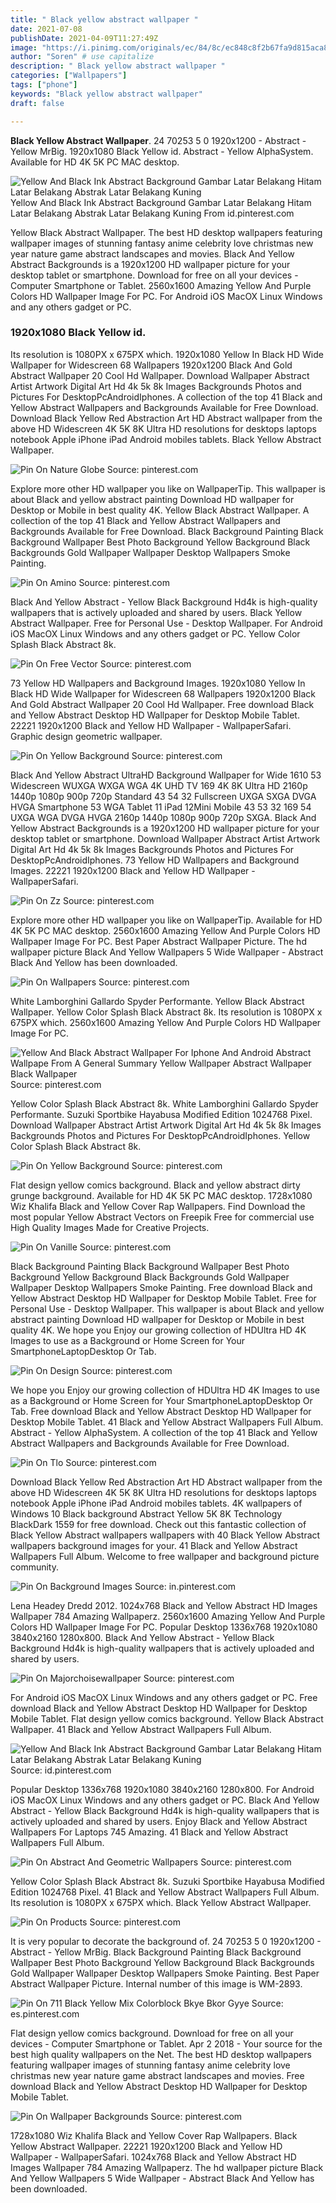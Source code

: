 ```yaml
---
title: " Black yellow abstract wallpaper "
date: 2021-07-08
publishDate: 2021-04-09T11:27:49Z
image: "https://i.pinimg.com/originals/ec/84/8c/ec848c8f2b67fa9d815aca89cf999472.jpg"
author: "Soren" # use capitalize
description: " Black yellow abstract wallpaper "
categories: ["Wallpapers"]
tags: ["phone"]
keywords: "Black yellow abstract wallpaper"
draft: false

---
```



**Black Yellow Abstract Wallpaper**. 24 70253 5 0 1920x1200 - Abstract - Yellow MrBig. 1920x1080 Black Yellow id. Abstract - Yellow AlphaSystem. Available for HD 4K 5K PC MAC desktop.

![Yellow And Black Ink Abstract Background Gambar Latar Belakang Hitam Latar Belakang Abstrak Latar Belakang Kuning](https://i.pinimg.com/originals/43/64/31/4364316faefc2a7731c6e788eb2bcecf.jpg "Yellow And Black Ink Abstract Background Gambar Latar Belakang Hitam Latar Belakang Abstrak Latar Belakang Kuning")
Yellow And Black Ink Abstract Background Gambar Latar Belakang Hitam Latar Belakang Abstrak Latar Belakang Kuning From id.pinterest.com


Yellow Black Abstract Wallpaper. The best HD desktop wallpapers featuring wallpaper images of stunning fantasy anime celebrity love christmas new year nature game abstract landscapes and movies. Black And Yellow Abstract Backgrounds is a 1920x1200 HD wallpaper picture for your desktop tablet or smartphone. Download for free on all your devices - Computer Smartphone or Tablet. 2560x1600 Amazing Yellow And Purple Colors HD Wallpaper Image For PC. For Android iOS MacOX Linux Windows and any others gadget or PC.

### 1920x1080 Black Yellow id.

Its resolution is 1080PX x 675PX which. 1920x1080 Yellow In Black HD Wide Wallpaper for Widescreen 68 Wallpapers 1920x1200 Black And Gold Abstract Wallpaper 20 Cool Hd Wallpaper. Download Wallpaper Abstract Artist Artwork Digital Art Hd 4k 5k 8k Images Backgrounds Photos and Pictures For DesktopPcAndroidIphones. A collection of the top 41 Black and Yellow Abstract Wallpapers and Backgrounds Available for Free Download. Download Black Yellow Red Abstraction Art HD Abstract wallpaper from the above HD Widescreen 4K 5K 8K Ultra HD resolutions for desktops laptops notebook Apple iPhone iPad Android mobiles tablets. Black Yellow Abstract Wallpaper.


![Pin On Nature Globe](https://i.pinimg.com/originals/f9/ff/ba/f9ffba8f2dd894582b126d139600761d.jpg "Pin On Nature Globe")
Source: pinterest.com

Explore more other HD wallpaper you like on WallpaperTip. This wallpaper is about Black and yellow abstract painting Download HD wallpaper for Desktop or Mobile in best quality 4K. Yellow Black Abstract Wallpaper. A collection of the top 41 Black and Yellow Abstract Wallpapers and Backgrounds Available for Free Download. Black Background Painting Black Background Wallpaper Best Photo Background Yellow Background Black Backgrounds Gold Wallpaper Wallpaper Desktop Wallpapers Smoke Painting.

![Pin On Amino](https://i.pinimg.com/originals/06/56/0a/06560a2b23e62eff0bdc62b4267bfc4c.jpg "Pin On Amino")
Source: pinterest.com

Black And Yellow Abstract - Yellow Black Background Hd4k is high-quality wallpapers that is actively uploaded and shared by users. Black Yellow Abstract Wallpaper. Free for Personal Use - Desktop Wallpaper. For Android iOS MacOX Linux Windows and any others gadget or PC. Yellow Color Splash Black Abstract 8k.

![Pin On Free Vector](https://i.pinimg.com/originals/21/f7/22/21f7226bd65220cdd5bcfd23927a313c.jpg "Pin On Free Vector")
Source: pinterest.com

73 Yellow HD Wallpapers and Background Images. 1920x1080 Yellow In Black HD Wide Wallpaper for Widescreen 68 Wallpapers 1920x1200 Black And Gold Abstract Wallpaper 20 Cool Hd Wallpaper. Free download Black and Yellow Abstract Desktop HD Wallpaper for Desktop Mobile Tablet. 22221 1920x1200 Black and Yellow HD Wallpaper - WallpaperSafari. Graphic design geometric wallpaper.

![Pin On Yellow Background](https://i.pinimg.com/originals/17/57/ea/1757eadfb5d53838f819f7da8420678e.jpg "Pin On Yellow Background")
Source: pinterest.com

Black And Yellow Abstract UltraHD Background Wallpaper for Wide 1610 53 Widescreen WUXGA WXGA WGA 4K UHD TV 169 4K 8K Ultra HD 2160p 1440p 1080p 900p 720p Standard 43 54 32 Fullscreen UXGA SXGA DVGA HVGA Smartphone 53 WGA Tablet 11 iPad 12Mini Mobile 43 53 32 169 54 UXGA WGA DVGA HVGA 2160p 1440p 1080p 900p 720p SXGA. Black And Yellow Abstract Backgrounds is a 1920x1200 HD wallpaper picture for your desktop tablet or smartphone. Download Wallpaper Abstract Artist Artwork Digital Art Hd 4k 5k 8k Images Backgrounds Photos and Pictures For DesktopPcAndroidIphones. 73 Yellow HD Wallpapers and Background Images. 22221 1920x1200 Black and Yellow HD Wallpaper - WallpaperSafari.

![Pin On Zz](https://i.pinimg.com/736x/02/b7/06/02b706d56c3db57baa9582240341d4db.jpg "Pin On Zz")
Source: pinterest.com

Explore more other HD wallpaper you like on WallpaperTip. Available for HD 4K 5K PC MAC desktop. 2560x1600 Amazing Yellow And Purple Colors HD Wallpaper Image For PC. Best Paper Abstract Wallpaper Picture. The hd wallpaper picture Black And Yellow Wallpapers 5 Wide Wallpaper - Abstract Black And Yellow has been downloaded.

![Pin On Wallpapers](https://i.pinimg.com/originals/ef/62/d2/ef62d2c463ebfce6291a9f1e69593c00.jpg "Pin On Wallpapers")
Source: pinterest.com

White Lamborghini Gallardo Spyder Performante. Yellow Black Abstract Wallpaper. Yellow Color Splash Black Abstract 8k. Its resolution is 1080PX x 675PX which. 2560x1600 Amazing Yellow And Purple Colors HD Wallpaper Image For PC.

![Yellow And Black Abstract Wallpaper For Iphone And Android Abstract Wallpape From A General Summary Yellow Wallpaper Abstract Wallpaper Black Wallpaper](https://i.pinimg.com/736x/80/36/1d/80361d09901d14158d36e07b1c58f640.jpg "Yellow And Black Abstract Wallpaper For Iphone And Android Abstract Wallpape From A General Summary Yellow Wallpaper Abstract Wallpaper Black Wallpaper")
Source: pinterest.com

Yellow Color Splash Black Abstract 8k. White Lamborghini Gallardo Spyder Performante. Suzuki Sportbike Hayabusa Modified Edition 1024768 Pixel. Download Wallpaper Abstract Artist Artwork Digital Art Hd 4k 5k 8k Images Backgrounds Photos and Pictures For DesktopPcAndroidIphones. Yellow Color Splash Black Abstract 8k.

![Pin On Yellow Background](https://i.pinimg.com/originals/86/59/e1/8659e123432db01bb99bc66b206e1b45.jpg "Pin On Yellow Background")
Source: pinterest.com

Flat design yellow comics background. Black and yellow abstract dirty grunge background. Available for HD 4K 5K PC MAC desktop. 1728x1080 Wiz Khalifa Black and Yellow Cover Rap Wallpapers. Find Download the most popular Yellow Abstract Vectors on Freepik Free for commercial use High Quality Images Made for Creative Projects.

![Pin On Vanille](https://i.pinimg.com/originals/40/f4/b4/40f4b474cb9f1fd03b17dd6ac217dc4b.jpg "Pin On Vanille")
Source: pinterest.com

Black Background Painting Black Background Wallpaper Best Photo Background Yellow Background Black Backgrounds Gold Wallpaper Wallpaper Desktop Wallpapers Smoke Painting. Free download Black and Yellow Abstract Desktop HD Wallpaper for Desktop Mobile Tablet. Free for Personal Use - Desktop Wallpaper. This wallpaper is about Black and yellow abstract painting Download HD wallpaper for Desktop or Mobile in best quality 4K. We hope you Enjoy our growing collection of HDUltra HD 4K Images to use as a Background or Home Screen for Your SmartphoneLaptopDesktop Or Tab.

![Pin On Design](https://i.pinimg.com/originals/eb/80/2c/eb802c071fde1f7b81bf38927893f3f1.jpg "Pin On Design")
Source: pinterest.com

We hope you Enjoy our growing collection of HDUltra HD 4K Images to use as a Background or Home Screen for Your SmartphoneLaptopDesktop Or Tab. Free download Black and Yellow Abstract Desktop HD Wallpaper for Desktop Mobile Tablet. 41 Black and Yellow Abstract Wallpapers Full Album. Abstract - Yellow AlphaSystem. A collection of the top 41 Black and Yellow Abstract Wallpapers and Backgrounds Available for Free Download.

![Pin On Tlo](https://i.pinimg.com/originals/ed/d0/86/edd086eca1b6026fdfec54f291ca6dce.jpg "Pin On Tlo")
Source: pinterest.com

Download Black Yellow Red Abstraction Art HD Abstract wallpaper from the above HD Widescreen 4K 5K 8K Ultra HD resolutions for desktops laptops notebook Apple iPhone iPad Android mobiles tablets. 4K wallpapers of Windows 10 Black background Abstract Yellow 5K 8K Technology BlackDark 1559 for free download. Check out this fantastic collection of Black Yellow Abstract wallpapers wallpapers with 40 Black Yellow Abstract wallpapers background images for your. 41 Black and Yellow Abstract Wallpapers Full Album. Welcome to free wallpaper and background picture community.

![Pin On Background Images](https://i.pinimg.com/736x/de/bd/0b/debd0b4d3ad22cad6dde8fc1cc2f26a5.jpg "Pin On Background Images")
Source: in.pinterest.com

Lena Headey Dredd 2012. 1024x768 Black and Yellow Abstract HD Images Wallpaper 784 Amazing Wallpaperz. 2560x1600 Amazing Yellow And Purple Colors HD Wallpaper Image For PC. Popular Desktop 1336x768 1920x1080 3840x2160 1280x800. Black And Yellow Abstract - Yellow Black Background Hd4k is high-quality wallpapers that is actively uploaded and shared by users.

![Pin On Majorchoisewallpaper](https://i.pinimg.com/originals/5b/54/bd/5b54bd312c9b6c5f7aa24d46d3824ed3.jpg "Pin On Majorchoisewallpaper")
Source: pinterest.com

For Android iOS MacOX Linux Windows and any others gadget or PC. Free download Black and Yellow Abstract Desktop HD Wallpaper for Desktop Mobile Tablet. Flat design yellow comics background. Yellow Black Abstract Wallpaper. 41 Black and Yellow Abstract Wallpapers Full Album.

![Yellow And Black Ink Abstract Background Gambar Latar Belakang Hitam Latar Belakang Abstrak Latar Belakang Kuning](https://i.pinimg.com/originals/43/64/31/4364316faefc2a7731c6e788eb2bcecf.jpg "Yellow And Black Ink Abstract Background Gambar Latar Belakang Hitam Latar Belakang Abstrak Latar Belakang Kuning")
Source: id.pinterest.com

Popular Desktop 1336x768 1920x1080 3840x2160 1280x800. For Android iOS MacOX Linux Windows and any others gadget or PC. Black And Yellow Abstract - Yellow Black Background Hd4k is high-quality wallpapers that is actively uploaded and shared by users. Enjoy Black and Yellow Abstract Wallpapers For Laptops 745 Amazing. 41 Black and Yellow Abstract Wallpapers Full Album.

![Pin On Abstract And Geometric Wallpapers](https://i.pinimg.com/originals/31/fa/fc/31fafce2114ef9799a1642268403d813.jpg "Pin On Abstract And Geometric Wallpapers")
Source: pinterest.com

Yellow Color Splash Black Abstract 8k. Suzuki Sportbike Hayabusa Modified Edition 1024768 Pixel. 41 Black and Yellow Abstract Wallpapers Full Album. Its resolution is 1080PX x 675PX which. Black Yellow Abstract Wallpaper.

![Pin On Products](https://i.pinimg.com/originals/d7/91/03/d791034a6ffc75d20269ba141cb77c34.jpg "Pin On Products")
Source: pinterest.com

It is very popular to decorate the background of. 24 70253 5 0 1920x1200 - Abstract - Yellow MrBig. Black Background Painting Black Background Wallpaper Best Photo Background Yellow Background Black Backgrounds Gold Wallpaper Wallpaper Desktop Wallpapers Smoke Painting. Best Paper Abstract Wallpaper Picture. Internal number of this image is WM-2893.

![Pin On 711 Black Yellow Mix Colorblock Bkye Bkor Gyye](https://i.pinimg.com/originals/56/b3/6a/56b36a032a824854caf4b192031ffef7.jpg "Pin On 711 Black Yellow Mix Colorblock Bkye Bkor Gyye")
Source: es.pinterest.com

Flat design yellow comics background. Download for free on all your devices - Computer Smartphone or Tablet. Apr 2 2018 - Your source for the best high quality wallpapers on the Net. The best HD desktop wallpapers featuring wallpaper images of stunning fantasy anime celebrity love christmas new year nature game abstract landscapes and movies. Free download Black and Yellow Abstract Desktop HD Wallpaper for Desktop Mobile Tablet.

![Pin On Wallpaper Backgrounds](https://i.pinimg.com/originals/ec/84/8c/ec848c8f2b67fa9d815aca89cf999472.jpg "Pin On Wallpaper Backgrounds")
Source: pinterest.com

1728x1080 Wiz Khalifa Black and Yellow Cover Rap Wallpapers. Black Yellow Abstract Wallpaper. 22221 1920x1200 Black and Yellow HD Wallpaper - WallpaperSafari. 1024x768 Black and Yellow Abstract HD Images Wallpaper 784 Amazing Wallpaperz. The hd wallpaper picture Black And Yellow Wallpapers 5 Wide Wallpaper - Abstract Black And Yellow has been downloaded.

